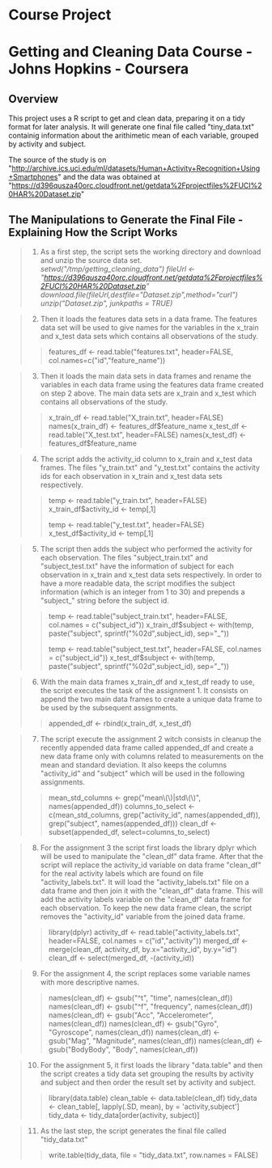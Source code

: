 # Course Project
# Getting and Cleaning Data Course - Johns Hopkins - Coursera

## Overview
This project uses a R script to get and clean data, preparing it on a tidy format for later analysis. It will generate one final file called "tiny_data.txt" containig information about the arithimetic mean of each variable, grouped by activity and subject.

The source of the study is on "http://archive.ics.uci.edu/ml/datasets/Human+Activity+Recognition+Using+Smartphones" and the data was obtained at "https://d396qusza40orc.cloudfront.net/getdata%2Fprojectfiles%2FUCI%20HAR%20Dataset.zip"


## The Manipulations to Generate the Final File - Explaining How the Script Works

> 1. As a first step, the script sets the working directory and download and unzip the source data set.
    *setwd("/tmp/getting_cleaning_data")*
    *fileUrl <- "https://d396qusza40orc.cloudfront.net/getdata%2Fprojectfiles%2FUCI%20HAR%20Dataset.zip"*
    *download.file(fileUrl,destfile="Dataset.zip",method="curl")*
    *unzip("Dataset.zip", junkpaths = TRUE)*


> 2. Then it loads the features data sets in a data frame. The features data set will be used to give names for the variables in the x_train and x_test data sets which contains all observations of the study. 
>> features_df <- read.table("features.txt", header=FALSE, col.names=c("id","feature_name"))


> 3. Then it loads the main data sets in data frames and rename the variables in each data frame using the features data frame created on step 2 above. The main data sets are x_train and x_test which contains all observations of the study. 
>> x_train_df <- read.table("X_train.txt", header=FALSE)
>> names(x_train_df) <- features_df$feature_name
>> x_test_df <- read.table("X_test.txt", header=FALSE)
>> names(x_test_df) <- features_df$feature_name


> 4. The script adds the activity_id column to x_train and x_test data frames. The files "y_train.txt" and "y_test.txt" contains the activity ids for each observation in x_train and x_test data sets respectively.
>> temp <- read.table("y_train.txt", header=FALSE)
>> x_train_df$activity_id <- temp[,1]
>> 
>> temp <- read.table("y_test.txt", header=FALSE)
>> x_test_df$activity_id <- temp[,1]


> 5. The script then adds the subject who performed the activity for each observation. The files "subject_train.txt" and "subject_test.txt" have the information of subject for each observation in x_train and x_test data sets respectively. In order to have a more readable data, the script modifies the subject information (which is an integer from 1 to 30) and prepends a "subject_" string before the subject id.
>> temp <- read.table("subject_train.txt", header=FALSE, col.names = c("subject_id"))
>> x_train_df$subject <- with(temp, paste("subject", sprintf("%02d",subject_id), sep="_"))
>> 
>> temp <- read.table("subject_test.txt", header=FALSE, col.names = c("subject_id"))
>> x_test_df$subject <- with(temp, paste("subject", sprintf("%02d",subject_id), sep="_"))


> 6. With the main data frames x_train_df and x_test_df ready to use, the script executes the task of the assignment 1. It consists on append the two main data frames to create a unique data frame to be used by the subsequent assignments.
>> appended_df <- rbind(x_train_df, x_test_df)


> 7. The script execute the assignment 2 witch consists in cleanup the recently appended data frame called appended_df and create a new data frame only with columns related to measurements on the mean and standard deviation. It also keeps the columns "activity_id" and "subject" which will be used in the following assignments.
>> mean_std_columns <- grep("mean\\(\\)|std\\(\\)", names(appended_df))
>> columns_to_select <- c(mean_std_columns, grep("activity_id", names(appended_df)), grep("subject", names(appended_df)))
>> clean_df <- subset(appended_df, select=columns_to_select)


> 8. For the assignment 3 the script first loads the library dplyr which will be used to manipulate the "clean_df" data frame. After that the script will replace the activity_id variable on data frame "clean_df" for the real activity labels which are found on file "activity_labels.txt". It will load the "activity_labels.txt" file on a data frame and then join it with the "clean_df" data frame. This will add the activity labels variable on the "clean_df" data frame for each observation. To keep the new data frame clean, the script removes the "activity_id" variable from the joined data frame.
>> library(dplyr)
>> activity_df <- read.table("activity_labels.txt", header=FALSE, col.names = c("id","activity"))
>> merged_df <- merge(clean_df, activity_df, by.x="activity_id", by.y="id")
>> clean_df <- select(merged_df, -(activity_id))


> 9. For the assignment 4, the script replaces some variable names with more descriptive names.
>> names(clean_df) <- gsub("^t", "time", names(clean_df))
>> names(clean_df) <- gsub("^f", "frequency", names(clean_df))
>> names(clean_df) <- gsub("Acc", "Accelerometer", names(clean_df))
>> names(clean_df) <- gsub("Gyro", "Gyroscope", names(clean_df))
>> names(clean_df) <- gsub("Mag", "Magnitude", names(clean_df))
>> names(clean_df) <- gsub("BodyBody", "Body", names(clean_df))


> 10. For the assignment 5, it first loads the library "data.table" and then the script creates a tidy data set grouping the results by activity and subject and then order the result set by activity and subject.
>> library(data.table)
>> clean_table <- data.table(clean_df)
>> tidy_data <- clean_table[, lapply(.SD, mean), by = 'activity,subject']
>> tidy_data <- tidy_data[order(activity, subject)]


> 11. As the last step, the script generates the final file called "tidy_data.txt"
>> write.table(tidy_data, file = "tidy_data.txt", row.names = FALSE)